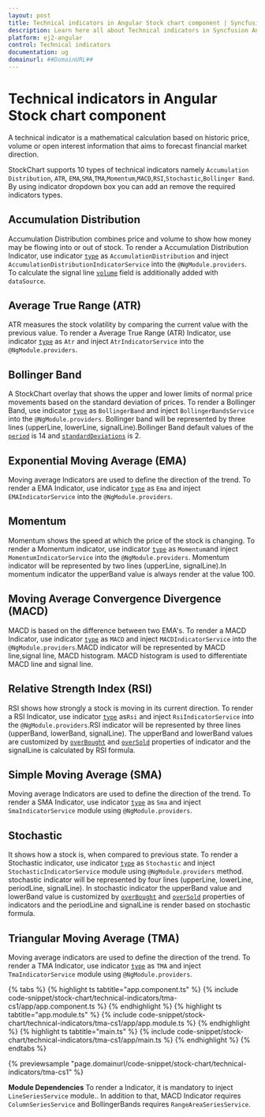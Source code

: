 ```yaml
---
layout: post
title: Technical indicators in Angular Stock chart component | Syncfusion
description: Learn here all about Technical indicators in Syncfusion Angular Stock chart component of Syncfusion Essential JS 2 and more.
platform: ej2-angular
control: Technical indicators 
documentation: ug
domainurl: ##DomainURL##
---
```


<!-- markdownlint-disable MD036 -->

# Technical indicators in Angular Stock chart component

A technical indicator is a mathematical calculation based on historic price, volume or open interest information that aims to forecast financial market direction.

StockChart supports 10 types of technical indicators namely `Accumulation Distribution`, `ATR`, `EMA`,`SMA`,`TMA`,`Momentum`,`MACD`,`RSI`,`Stochastic`,`Bollinger Band`. By using indicator dropdown box you can add an remove the required indicators types.

## Accumulation Distribution

Accumulation Distribution combines price and volume to show how money may be flowing into or out of stock.
To render a Accumulation Distribution Indicator, use indicator [`type`](https://ej2.syncfusion.com/angular/documentation/api/stock-chart/stockChartIndicatorModel/#type) as `AccumulationDistribution` and inject `AccumulationDistributionIndicatorService` into the `@NgModule.providers`.
To calculate the signal line [`volume`](https://ej2.syncfusion.com/angular/documentation/api/stock-chart/stockChartIndicatorModel/#volume) field is additionally added with `dataSource`.

## Average True Range (ATR)

ATR measures the stock volatility by comparing the current value with the previous value. To render a Average True Range (ATR) Indicator, use indicator [`type`](https://ej2.syncfusion.com/angular/documentation/api/stock-chart/stockChartIndicatorModel/#type) as `Atr` and inject `AtrIndicatorService` into the `@NgModule.providers`.

## Bollinger Band

A StockChart overlay that shows the upper and lower limits of normal price movements based on the standard deviation of prices.
To render a Bollinger Band, use indicator [`type`](https://ej2.syncfusion.com/angular/documentation/api/stock-chart/stockChartIndicatorModel/#type) as `BollingerBand` and inject `BollingerBandsService` into the `@NgModule.providers`.
Bollinger band will be represented by three lines (upperLine, lowerLine, signalLine).Bollinger Band default values of the [`period`](https://ej2.syncfusion.com/angular/documentation/api/stock-chart/stockChartIndicatorModel/#period) is 14 and [`standardDeviations`](https://ej2.syncfusion.com/angular/documentation/api/stock-chart/stockChartIndicatorModel/#standarddeviation) is 2.

## Exponential Moving Average (EMA)

Moving average Indicators are used to define the direction of the trend. To render a EMA Indicator, use indicator [`type`](https://ej2.syncfusion.com/angular/documentation/api/stock-chart/stockChartIndicatorModel/#type) as `Ema` and inject `EMAIndicatorService` into the `@NgModule.providers`.

## Momentum

Momentum shows the speed at which the price of the stock is changing. To render a Momentum indicator, use indicator [`type`](https://ej2.syncfusion.com/angular/documentation/api/stock-chart/stockChartIndicatorModel/#type) as `Momentum`and inject `MomentumIndicatorService` into the `@NgModule.providers`. Momentum indicator will be represented by two lines (upperLine, signalLine).In momentum indicator the upperBand value is always render at the value 100.

## Moving Average Convergence Divergence (MACD)

MACD is based on the difference between two EMA's. To render a MACD Indicator, use indicator [`type`](https://ej2.syncfusion.com/angular/documentation/api/stock-chart/stockChartIndicatorModel/#type) as `MACD` and inject `MACDIndicatorService` into the `@NgModule.providers`.MACD indicator will be represented by MACD line,signal line, MACD histogram. MACD histogram is used to differentiate MACD line and signal line.

## Relative Strength Index (RSI)

RSI shows how strongly a stock is moving in its current direction. To render a RSI Indicator, use indicator [`type`](https://ej2.syncfusion.com/angular/documentation/api/stock-chart/stockChartIndicatorModel/#type) as`Rsi` and inject `RsiIndicatorService` into the `@NgModule.providers`.RSI indicator will be represented by three lines (upperBand, lowerBand, signalLine). The upperBand and lowerBand values are customized by [`overBought`](https://ej2.syncfusion.com/angular/documentation/api/stock-chart/stockChartIndicatorModel/#overbrought) and [`overSold`](https://ej2.syncfusion.com/angular/documentation/api/stock-chart/stockChartIndicatorModel/#oversold) properties of indicator and the signalLine is calculated by RSI formula.

## Simple Moving Average (SMA)

Moving average Indicators are used to define the direction of the trend. To render a SMA Indicator, use indicator [`type`](https://ej2.syncfusion.com/angular/documentation/api/stock-chart/stockChartIndicatorModel/#type) as `Sma` and inject `SmaIndicatorService` module using `@NgModule.providers`.

## Stochastic

It shows how a stock is, when compared to previous state. To render a Stochastic indicator, use indicator [`type`](https://ej2.syncfusion.com/angular/documentation/api/stock-chart/stockChartIndicatorModel/#type) as `Stochastic` and inject `StochasticIndicatorService` module using `@NgModule.providers` method.
stochastic indicator will be represented by four lines (upperLine, lowerLine, periodLine, signalLine).
In stochastic indicator the upperBand value and lowerBand value is customized by [`overBought`](https://ej2.syncfusion.com/angular/documentation/api/stock-chart/stockChartIndicatorModel/#overbought) and [`overSold`](https://ej2.syncfusion.com/angular/documentation/api/stock-chart/stockChartIndicatorModel/#oversold) properties of indicators and the periodLine and signalLine is render based on stochastic formula.

## Triangular Moving Average (TMA)

Moving average indicators are used to define the direction of the trend. To render a TMA Indicator, use indicator [`type`](https://ej2.syncfusion.com/angular/documentation/api/stock-chart/stockChartIndicatorModel/#type) as `TMA` and inject `TmaIndicatorService` module using `@NgModule.providers`.

{% tabs %}
{% highlight ts tabtitle="app.component.ts" %}
{% include code-snippet/stock-chart/technical-indicators/tma-cs1/app/app.component.ts %}
{% endhighlight %}
{% highlight ts tabtitle="app.module.ts" %}
{% include code-snippet/stock-chart/technical-indicators/tma-cs1/app/app.module.ts %}
{% endhighlight %}
{% highlight ts tabtitle="main.ts" %}
{% include code-snippet/stock-chart/technical-indicators/tma-cs1/app/main.ts %}
{% endhighlight %}
{% endtabs %}
  
{% previewsample "page.domainurl/code-snippet/stock-chart/technical-indicators/tma-cs1" %}

**Module Dependencies**
To render a Indicator, it is mandatory to inject `LineSeriesService` module..
In addition to that, MACD Indicator requires `ColumnSeriesService` and BollingerBands requires `RangeAreaSeriesService`.
